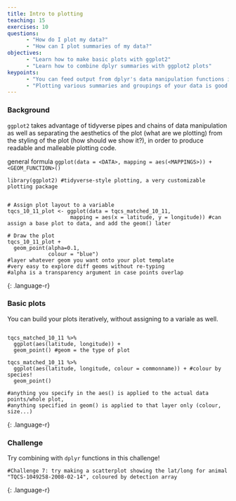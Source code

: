 ```yaml
---
title: Intro to plotting
teaching: 15
exercises: 10
questions:
      - "How do I plot my data?"
      - "How can I plot summaries of my data?"
objectives:
      - "Learn how to make basic plots with ggplot2"
      - "Learn how to combine dplyr summaries with ggplot2 plots"
keypoints:
      - "You can feed output from dplyr's data manipulation functions into ggplot using pipes."
      - "Plotting various summaries and groupings of your data is good practice at the exploratory phase, and dplyr and ggplot make iterating different ideas straightforward."	  
---
```


### Background

`ggplot2` takes advantage of tidyverse pipes and chains of data manipulation as well as separating the aesthetics of the plot (what are we plotting) from the styling of the plot (how should we show it?), in order to produce readable and malleable plotting code.

general formula `ggplot(data = <DATA>, mapping = aes(<MAPPINGS>)) + <GEOM_FUNCTION>()`
~~~
library(ggplot2) #tidyverse-style plotting, a very customizable plotting package


# Assign plot layout to a variable
tqcs_10_11_plot <- ggplot(data = tqcs_matched_10_11, 
                    mapping = aes(x = latitude, y = longitude)) #can assign a base plot to data, and add the geom() later

# Draw the plot
tqcs_10_11_plot + 
  geom_point(alpha=0.1, 
             colour = "blue") 
#layer whatever geom you want onto your plot template
#very easy to explore diff geoms without re-typing
#alpha is a transparency argument in case points overlap

~~~
{: .language-r}

### Basic plots

You can build your plots iteratively, without assigning to a variale as well.
~~~

tqcs_matched_10_11 %>%  
  ggplot(aes(latitude, longitude)) + 
  geom_point() #geom = the type of plot

tqcs_matched_10_11 %>%  
  ggplot(aes(latitude, longitude, colour = commonname)) + #colour by species!
  geom_point()

#anything you specify in the aes() is applied to the actual data points/whole plot, 
#anything specified in geom() is applied to that layer only (colour, size...)

~~~
{: .language-r}

### Challenge

Try combining with `dplyr` functions in this challenge!
~~~
#Challenge 7: try making a scatterplot showing the lat/long for animal "TQCS-1049258-2008-02-14", coloured by detection array

~~~
{: .language-r}




